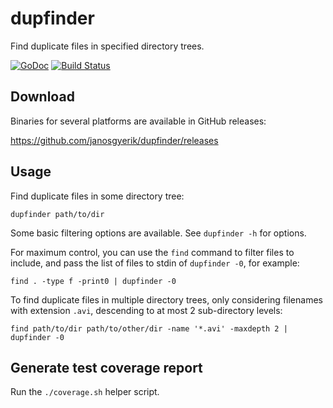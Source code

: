 dupfinder
=========

Find duplicate files in specified directory trees.

[![GoDoc](https://godoc.org/github.com/janosgyerik/dupfinder?status.svg)](https://godoc.org/github.com/janosgyerik/dupfinder)
[![Build Status](https://travis-ci.org/janosgyerik/dupfinder.svg?branch=master)](https://travis-ci.org/janosgyerik/dupfinder)

Download
--------

Binaries for several platforms are available in GitHub releases:

https://github.com/janosgyerik/dupfinder/releases

Usage
-----

Find duplicate files in some directory tree:

    dupfinder path/to/dir

Some basic filtering options are available. See `dupfinder -h` for options.

For maximum control, you can use the `find` command to filter files to include,
and pass the list of files to stdin of `dupfinder -0`, for example:

    find . -type f -print0 | dupfinder -0

To find duplicate files in multiple directory trees,
only considering filenames with extension `.avi`,
descending to at most 2 sub-directory levels:

    find path/to/dir path/to/other/dir -name '*.avi' -maxdepth 2 | dupfinder -0 

Generate test coverage report
-----------------------------

Run the `./coverage.sh` helper script.

